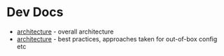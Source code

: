 # Dev Docs

- [architecture](architecture.md) - overall architecture
- [architecture](security.md) - best practices, approaches taken for out-of-box config etc
